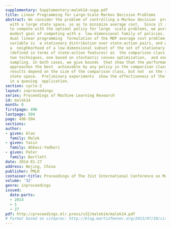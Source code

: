 ```yaml
---
supplementary: Supplementary:malek14-supp.pdf
title: Linear Programming for Large-Scale Markov Decision Problems
abstract: We consider the problem of controlling a Markov decision  process (MDP)
  with a large state space, so as to minimize average cost.  Since it is intractable
  to compete with the optimal policy for large  scale problems, we pursue the more
  modest goal of competing with a  low-dimensional family of policies. We use the
  dual linear programming  formulation of the MDP average cost problem, in which the
  variable is  a stationary distribution over state-action pairs, and we consider
  a  neighborhood of a low-dimensional subset of the set of stationary  distributions
  (defined in terms of state-action features) as  the comparison class.  We propose
  two techniques, one based on stochastic convex optimization,  and one based on constraint
  sampling. In both cases, we give bounds  that show that the performance of our algorithms
  approaches the best  achievable by any policy in the comparison class. Most importantly,  these
  results depend on the size of the comparison class, but not  on the size of the
  state space.  Preliminary experiments  show the effectiveness of the proposed algorithms
  in a queuing  application.
section: cycle-2
layout: inproceedings
series: Proceedings of Machine Learning Research
id: malek14
month: 0
firstpage: 496
lastpage: 504
page: 496-504
sections: 
author:
- given: Alan
  family: Malek
- given: Yasin
  family: Abbasi-Yadkori
- given: Peter
  family: Bartlett
date: 2014-01-27
address: Bejing, China
publisher: PMLR
container-title: Proceedings of The 31st International Conference on Machine Learning
volume: '32'
genre: inproceedings
issued:
  date-parts:
  - 2014
  - 1
  - 27
pdf: http://proceedings.mlr.press/v32/malek14/malek14.pdf
# Format based on citeproc: http://blog.martinfenner.org/2013/07/30/citeproc-yaml-for-bibliographies/
---
```


